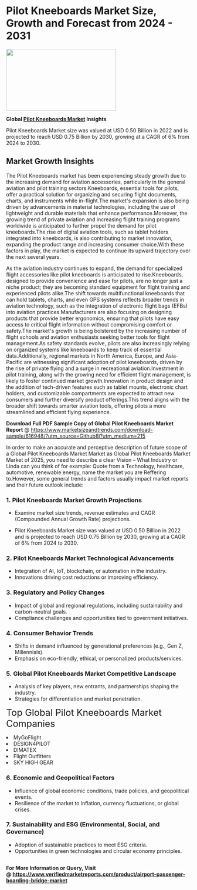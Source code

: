 <H1>Pilot Kneeboards Market Size, Growth and Forecast from 2024 - 2031</H1><img class="aligncenter size-medium wp-image-584254" src="https://thirdeyenews.in/wp-content/uploads/2024/09/Global-Market-Research-300x168.jpeg" alt="" width="300" height="168" /><p><strong>Global&nbsp;<a href="https://www.marketsizeandtrends.com/download-sample/616948/?utm_source=Github8j?utm_medium=215">Pilot Kneeboards Market</a> Insights</strong></p><p>Pilot Kneeboards Market size was valued at USD 0.50 Billion in 2022 and is projected to reach USD 0.75 Billion by 2030, growing at a CAGR of 6% from 2024 to 2030.</p><p><h2>Market Growth Insights</h2> <p>The Pilot Kneeboards market has been experiencing steady growth due to the increasing demand for aviation accessories, particularly in the general aviation and pilot training sectors.Kneeboards, essential tools for pilots, offer a practical solution for organizing and securing flight documents, charts, and instruments while in-flight.The market's expansion is also being driven by advancements in material technologies, including the use of lightweight and durable materials that enhance performance.Moreover, the growing trend of private aviation and increasing flight training programs worldwide is anticipated to further propel the demand for pilot kneeboards.The rise of digital aviation tools, such as tablet holders integrated into kneeboards, is also contributing to market innovation, expanding the product range and increasing consumer choice.With these factors in play, the market is expected to continue its upward trajectory over the next several years.</p> <p>As the aviation industry continues to expand, the demand for specialized flight accessories like pilot kneeboards is anticipated to rise.Kneeboards, designed to provide convenience and ease for pilots, are no longer just a niche product; they are becoming standard equipment for flight training and experienced pilots alike.The shift towards multifunctional kneeboards that can hold tablets, charts, and even GPS systems reflects broader trends in aviation technology, such as the integration of electronic flight bags (EFBs) into aviation practices.Manufacturers are also focusing on designing products that provide better ergonomics, ensuring that pilots have easy access to critical flight information without compromising comfort or safety.The market's growth is being bolstered by the increasing number of flight schools and aviation enthusiasts seeking better tools for flight management.As safety standards evolve, pilots are also increasingly relying on organized systems like kneeboards to keep track of essential data.Additionally, regional markets in North America, Europe, and Asia-Pacific are witnessing significant adoption of pilot kneeboards, driven by the rise of private flying and a surge in recreational aviation.Investment in pilot training, along with the growing need for efficient flight management, is likely to foster continued market growth.Innovation in product design and the addition of tech-driven features such as tablet mounts, electronic chart holders, and customizable compartments are expected to attract new consumers and further diversify product offerings.This trend aligns with the broader shift towards smarter aviation tools, offering pilots a more streamlined and efficient flying experience.<p><span class=""><strong>Download Full PDF Sample Copy of Global Pilot Kneeboards Market Report</strong> @ <a href="https://www.marketsizeandtrends.com/download-sample/616948/?utm_source=Github8j?utm_medium=215" target="_blank">https://www.marketsizeandtrends.com/download-sample/616948/?utm_source=Github8j?utm_medium=215</a></span></p><p>In order to make an accurate and perceptive description of future scope of a Global&nbsp;Pilot Kneeboards Market Market as Global&nbsp;Pilot Kneeboards Market Market of 2025, you need to describe a clear Vision &ndash; What Industry or Linda can you think of for example: Quote from a Technology, healthcare, automotive, renewable energy, name the market you are Reffering to.However, some general trends and factors usually impact market reports and their future outlook include:</p><h3>1.&nbsp;<strong>Pilot Kneeboards Market Growth Projections</strong></h3><ul><li>Examine market size trends, revenue estimates and CAGR (Compounded Annual Growth Rate) projections.</li><li><p>Pilot Kneeboards Market size was valued at USD 0.50 Billion in 2022 and is projected to reach USD 0.75 Billion by 2030, growing at a CAGR of 6% from 2024 to 2030.</p></li></ul><h3>2.&nbsp;<strong>Pilot Kneeboards Market Technological Advancements</strong></h3><ul><li>Integration of AI, IoT, blockchain, or automation in the industry.</li><li>Innovations driving cost reductions or improving efficiency.</li></ul><h3>3.&nbsp;<strong>Regulatory and Policy Changes</strong></h3><ul><li>Impact of global and regional regulations, including sustainability and carbon-neutral goals.</li><li>Compliance challenges and opportunities tied to government initiatives.</li></ul><h3>4.&nbsp;<strong>Consumer Behavior Trends</strong></h3><ul><li>Shifts in demand influenced by generational preferences (e.g., Gen Z, Millennials).</li><li>Emphasis on eco-friendly, ethical, or personalized products/services.</li></ul><h3>5.&nbsp;<strong>Global Pilot Kneeboards Market Competitive Landscape</strong></h3><ul><li>Analysis of key players, new entrants, and partnerships shaping the industry.</li><li>Strategies for differentiation and market penetration.</li></ul><p data-pm-slice="1 1 []"><span style="color: inherit; font-family: inherit; font-size: 25px;">Top Global Pilot Kneeboards Market Companies</span></p><div class="" data-test-id=""><p><li>MyGoFlight</li><li> DESIGN4PILOT</li><li> DIMATEX</li><li> Flight Outfitters</li><li> SKY HIGH GEAR</li></p></div><h3>6.&nbsp;<strong>Economic and Geopolitical Factors</strong></h3><ul><li>Influence of global economic conditions, trade policies, and geopolitical events.</li><li>Resilience of the market to inflation, currency fluctuations, or global crises.</li></ul><h3>7.&nbsp;<strong>Sustainability and ESG (Environmental, Social, and Governance)</strong></h3><ul><li>Adoption of sustainable practices to meet ESG criteria.</li><li>Opportunities in green technologies and circular economy principles.</li></ul><h2><strong style="font-size: 14px;">For More Information or Query, Visit @&nbsp;</strong><a style="background-color: #ffffff; font-size: 14px;" href="https://www.marketsizeandtrends.com/report/pilot-kneeboards-market/" target="_blank">https://www.verifiedmarketreports.com/product/airport-passenger-boarding-bridge-market</a></h2>